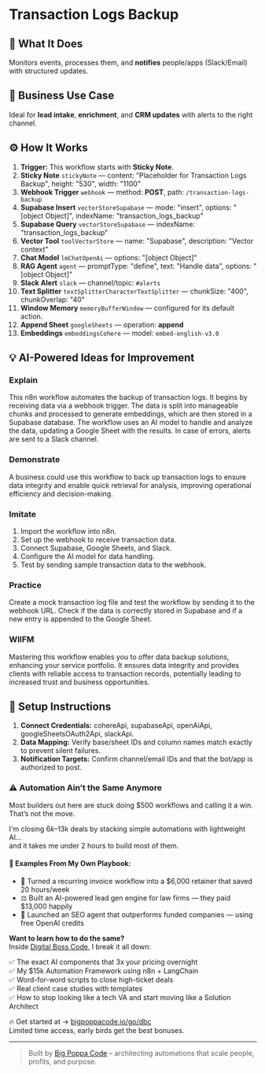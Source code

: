 # Transaction Logs Backup
  ## 🚀 What It Does
  Monitors events, processes them, and **notifies** people/apps (Slack/Email) with structured updates.
  
  ## 💼 Business Use Case
  Ideal for **lead intake**, **enrichment**, and **CRM updates** with alerts to the right channel.
  
  ## ⚙️ How It Works
  1. **Trigger:** This workflow starts with **Sticky Note**.
  2. **Sticky Note** `stickyNote` — content: "Placeholder for Transaction Logs Backup", height: "530", width: "1100"
3. **Webhook Trigger** `webhook` — method: **POST**, path: `/transaction-logs-backup`
4. **Supabase Insert** `vectorStoreSupabase` — mode: "insert", options: "[object Object]", indexName: "transaction_logs_backup"
5. **Supabase Query** `vectorStoreSupabase` — indexName: "transaction_logs_backup"
6. **Vector Tool** `toolVectorStore` — name: "Supabase", description: "Vector context"
7. **Chat Model** `lmChatOpenAi` — options: "[object Object]"
8. **RAG Agent** `agent` — promptType: "define", text: "Handle data", options: "[object Object]"
9. **Slack Alert** `slack` — channel/topic: `#alerts`
10. **Text Splitter** `textSplitterCharacterTextSplitter` — chunkSize: "400", chunkOverlap: "40"
11. **Window Memory** `memoryBufferWindow` — configured for its default action.
12. **Append Sheet** `googleSheets` — operation: **append**
13. **Embeddings** `embeddingsCohere` — model: `embed-english-v3.0`
  
  ## 💡 AI-Powered Ideas for Improvement
  ### Explain
This n8n workflow automates the backup of transaction logs. It begins by receiving data via a webhook trigger. The data is split into manageable chunks and processed to generate embeddings, which are then stored in a Supabase database. The workflow uses an AI model to handle and analyze the data, updating a Google Sheet with the results. In case of errors, alerts are sent to a Slack channel.

### Demonstrate
A business could use this workflow to back up transaction logs to ensure data integrity and enable quick retrieval for analysis, improving operational efficiency and decision-making.

### Imitate
1. Import the workflow into n8n.
2. Set up the webhook to receive transaction data.
3. Connect Supabase, Google Sheets, and Slack.
4. Configure the AI model for data handling.
5. Test by sending sample transaction data to the webhook.

### Practice
Create a mock transaction log file and test the workflow by sending it to the webhook URL. Check if the data is correctly stored in Supabase and if a new entry is appended to the Google Sheet.

### WIIFM
Mastering this workflow enables you to offer data backup solutions, enhancing your service portfolio. It ensures data integrity and provides clients with reliable access to transaction records, potentially leading to increased trust and business opportunities.
  
  ## 🔧 Setup Instructions
  1. **Connect Credentials:** cohereApi, supabaseApi, openAiApi, googleSheetsOAuth2Api, slackApi.
2. **Data Mapping:** Verify base/sheet IDs and column names match exactly to prevent silent failures.
3. **Notification Targets:** Confirm channel/email IDs and that the bot/app is authorized to post.
  
### ⚠️ Automation Ain’t the Same Anymore

Most builders out here are stuck doing $500 workflows and calling it a win.  
That’s not the move.  

I'm closing $6k–$13k deals by stacking simple automations with lightweight AI...  
and it takes me under 2 hours to build most of them.

#### 🧠 Examples From My Own Playbook:
- 🔁 Turned a recurring invoice workflow into a $6,000 retainer that saved 20 hours/week  
- ⚖️ Built an AI-powered lead gen engine for law firms — they paid $13,000 happily  
- 🚀 Launched an SEO agent that outperforms funded companies — using free OpenAI credits  

**Want to learn how to do the same?**  
Inside [Digital Boss Code](https://bigpoppacode.io/go/dbc), I break it all down:

✅ The exact AI components that 3x your pricing overnight  
✅ My $15k Automation Framework using n8n + LangChain  
✅ Word-for-word scripts to close high-ticket deals  
✅ Real client case studies with templates  
✅ How to stop looking like a tech VA and start moving like a Solution Architect  

🔥 Get started at → [bigpoppacode.io/go/dbc](https://bigpoppacode.io/go/dbc)  
Limited time access, early birds get the best bonuses.

---
> Built by [Big Poppa Code](https://bigpoppacode.io) – architecting automations that scale people, profits, and purpose.
  